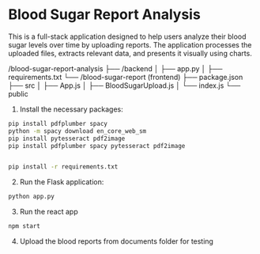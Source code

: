 # Blood Sugar Report Analysis

This is a full-stack application designed to help users analyze their blood sugar levels over time by uploading reports.
The application processes the uploaded files, extracts relevant data, and presents it visually using charts.


/blood-sugar-report-analysis
    ├── /backend
    │   ├── app.py
    │   ├── requirements.txt
    └── /blood-sugar-report (frontend)
        ├── package.json
        ├── src
        │   ├── App.js
        │   ├── BloodSugarUpload.js
        │   └── index.js
        └── public


1. Install the necessary packages:

```bash
pip install pdfplumber spacy
python -m spacy download en_core_web_sm
pip install pytesseract pdf2image
pip install pdfplumber spacy pytesseract pdf2image


pip install -r requirements.txt
```

2. Run the Flask application:

```bash
python app.py
```

3. Run the react app

```bash
npm start
```

4. Upload the blood reports from documents folder for testing
